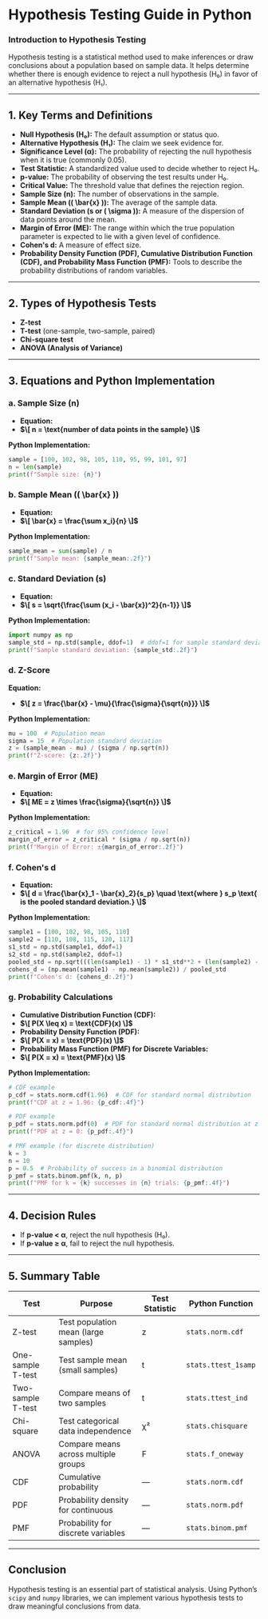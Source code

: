 # Hypothesis Testing Guide in Python

### Introduction to Hypothesis Testing
Hypothesis testing is a statistical method used to make inferences or draw conclusions about a population based on sample data. It helps determine whether there is enough evidence to reject a null hypothesis (H₀) in favor of an alternative hypothesis (H₁).

---
## 1. Key Terms and Definitions
- **Null Hypothesis (H₀):** The default assumption or status quo.
- **Alternative Hypothesis (H₁):** The claim we seek evidence for.
- **Significance Level (α):** The probability of rejecting the null hypothesis when it is true (commonly 0.05).
- **Test Statistic:** A standardized value used to decide whether to reject H₀.
- **p-value:** The probability of observing the test results under H₀.
- **Critical Value:** The threshold value that defines the rejection region.
- **Sample Size (n):** The number of observations in the sample.
- **Sample Mean (\( \bar{x} \)):** The average of the sample data.
- **Standard Deviation (s or \( \sigma \)):** A measure of the dispersion of data points around the mean.
- **Margin of Error (ME):** The range within which the true population parameter is expected to lie with a given level of confidence.
- **Cohen's d:** A measure of effect size.
- **Probability Density Function (PDF), Cumulative Distribution Function (CDF), and Probability Mass Function (PMF):** Tools to describe the probability distributions of random variables.

---
## 2. Types of Hypothesis Tests
- **Z-test**
- **T-test** (one-sample, two-sample, paired)
- **Chi-square test**
- **ANOVA (Analysis of Variance)**

---
## 3. Equations and Python Implementation

### a. Sample Size (n)
- **Equation:**
- **$\[
n = \text{number of data points in the sample}
\]$**

**Python Implementation:**
```python
sample = [100, 102, 98, 105, 110, 95, 99, 101, 97]
n = len(sample)
print(f"Sample size: {n}")
```

### b. Sample Mean (\( \bar{x} \))
- **Equation:**
- **$\[
\bar{x} = \frac{\sum x_i}{n}
\]$**

**Python Implementation:**
```python
sample_mean = sum(sample) / n
print(f"Sample mean: {sample_mean:.2f}")
```

### c. Standard Deviation (s)
- **Equation:**
- **$\[
s = \sqrt{\frac{\sum (x_i - \bar{x})^2}{n-1}}
\]$**

**Python Implementation:**
```python
import numpy as np
sample_std = np.std(sample, ddof=1)  # ddof=1 for sample standard deviation
print(f"Sample standard deviation: {sample_std:.2f}")
```

### d. Z-Score
**Equation:**
- **$\[
z = \frac{\bar{x} - \mu}{\frac{\sigma}{\sqrt{n}}}
\]$**

**Python Implementation:**
```python
mu = 100  # Population mean
sigma = 15  # Population standard deviation
z = (sample_mean - mu) / (sigma / np.sqrt(n))
print(f"Z-score: {z:.2f}")
```

### e. Margin of Error (ME)
- **Equation:**
- **$\[
ME = z \times \frac{\sigma}{\sqrt{n}}
\]$**

**Python Implementation:**
```python
z_critical = 1.96  # for 95% confidence level
margin_of_error = z_critical * (sigma / np.sqrt(n))
print(f"Margin of Error: ±{margin_of_error:.2f}")
```

### f. Cohen's d
- **Equation:**
- **$\[
d = \frac{\bar{x}_1 - \bar{x}_2}{s_p} \quad \text{where } s_p \text{ is the pooled standard deviation.}
\]$**

**Python Implementation:**
```python
sample1 = [100, 102, 98, 105, 110]
sample2 = [110, 108, 115, 120, 117]
s1_std = np.std(sample1, ddof=1)
s2_std = np.std(sample2, ddof=1)
pooled_std = np.sqrt(((len(sample1) - 1) * s1_std**2 + (len(sample2) - 1) * s2_std**2) / (len(sample1) + len(sample2) - 2))
cohens_d = (np.mean(sample1) - np.mean(sample2)) / pooled_std
print(f"Cohen's d: {cohens_d:.2f}")
```

### g. Probability Calculations
- **Cumulative Distribution Function (CDF):**
- **$\[
P(X \leq x) = \text{CDF}(x)
\]$**
- **Probability Density Function (PDF):**
- **$\[
P(X = x) = \text{PDF}(x)
\]$**
- **Probability Mass Function (PMF) for Discrete Variables:**
- **$\[
P(X = x) = \text{PMF}(x)
\]$**

**Python Implementation:**
```python
# CDF example
p_cdf = stats.norm.cdf(1.96)  # CDF for standard normal distribution
print(f"CDF at z = 1.96: {p_cdf:.4f}")

# PDF example
p_pdf = stats.norm.pdf(0)  # PDF for standard normal distribution at z = 0
print(f"PDF at z = 0: {p_pdf:.4f}")

# PMF example (for discrete distribution)
k = 3
n = 10
p = 0.5  # Probability of success in a binomial distribution
p_pmf = stats.binom.pmf(k, n, p)
print(f"PMF for k = {k} successes in {n} trials: {p_pmf:.4f}")
```

---
## 4. Decision Rules
- If **p-value < α**, reject the null hypothesis (H₀).
- If **p-value ≥ α**, fail to reject the null hypothesis.

---
## 5. Summary Table
| Test        | Purpose                              | Test Statistic | Python Function              |
|-------------|--------------------------------------|----------------|-----------------------------|
| Z-test      | Test population mean (large samples) | z              | `stats.norm.cdf`            |
| One-sample T-test | Test sample mean (small samples) | t              | `stats.ttest_1samp`         |
| Two-sample T-test | Compare means of two samples     | t              | `stats.ttest_ind`           |
| Chi-square  | Test categorical data independence   | χ²             | `stats.chisquare`           |
| ANOVA       | Compare means across multiple groups| F              | `stats.f_oneway`            |
| CDF         | Cumulative probability               | —              | `stats.norm.cdf`            |
| PDF         | Probability density for continuous   | —              | `stats.norm.pdf`            |
| PMF         | Probability for discrete variables   | —              | `stats.binom.pmf`           |

---
## Conclusion
Hypothesis testing is an essential part of statistical analysis. Using Python’s `scipy` and `numpy` libraries, we can implement various hypothesis tests to draw meaningful conclusions from data.
